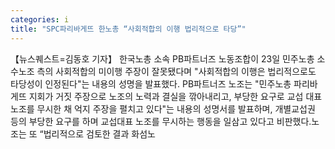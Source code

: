 ```yaml
---
categories: i
title: "SPC파리바게뜨 한노총 “사회적합의 이행 법리적으로 타당”"
---
```

【뉴스퀘스트=김동호 기자】 한국노총 소속 PB파트너즈 노동조합이 23일 민주노총 소수노조 측의 사회적합의 미이행 주장이 잘못됐다며 "사회적합의 이행은 법리적으로도 타당성이 인정된다"는 내용의 성명을 발표했다. PB파트너즈 노조는 "민주노총 파리바게뜨 지회가 거짓 주장으로 노조의 노력과 결실을 깎아내리고, 부당한 요구로 교섭 대표 노조를 무시한 채 억지 주장을 펼치고 있다"는 내용의 성명서를 발표하며, 개별교섭권 등의 부당한 요구를 하며 교섭대표 노조를 무시하는 행동을 일삼고 있다고 비판했다.노조는 또 “법리적으로 검토한 결과 화섬노